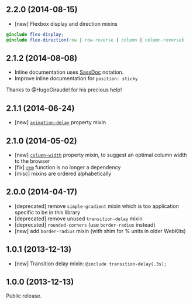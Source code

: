 ## 2.2.0 (2014-08-15)

- [new] Flexbox display and direction mixins
```scss
@include flex-display;
@include flex-direction(row | row-reverse | column | column-reverse)
```

## 2.1.2 (2014-08-08)

- Inline documentation uses [SassDoc](https://github.com/SassDoc/sassdoc) notation.
- Improve inline documentation for `position: sticky`

Thanks to @HugoGiraudel for his precious help!

## 2.1.1 (2014-06-24)

- [new] [`animation-delay`](https://developer.mozilla.org/en-US/docs/Web/CSS/animation-delay) property mixin

## 2.1.0 (2014-05-02)

- [new] [`column-width`](https://developer.mozilla.org/en-US/docs/Web/CSS/column-width) property mixin, to suggest an optimal column width to the browser
- [fix] [`rem`](https://github.com/guardian/guss-rem) function is no longer a dependency
- [misc] mixins are ordered alphabetically

## 2.0.0 (2014-04-17)

- [deprecated] remove `simple-gradient` mixin which is too application specific
to be in this library
- [deprecated] remove unused `transition-delay` mixin
- [deprecated] `rounded-corners` (use `border-radius` instead)
- [new] add `border-radius` mixin (with shim for % units in older WebKits)

## 1.0.1 (2013-12-13)

- [new] Transition delay mixin: `@include transition-delay(.3s);`

## 1.0.0 (2013-12-13)

Public release.
